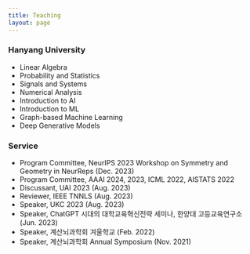 ```yaml
---
title: Teaching
layout: page
---
```


<h3>Hanyang University</h3>
<ul>
<li>Linear Algebra</li>
<li>Probability and Statistics</li>
<li>Signals and Systems</li>
<li>Numerical Analysis</li>
<li>Introduction to AI</li>
<li>Introduction to ML</li>
<li>Graph-based Machine Learning</li>
<li>Deep Generative Models</li>
</ul>

<h3>Service</h3>
<ul>
<li>Program Committee, NeurIPS 2023 Workshop on Symmetry and Geometry in NeurReps (Dec. 2023)</li>
<li>Program Committee, AAAI 2024, 2023, ICML 2022, AISTATS 2022</li>
<li>Discussant, UAI 2023 (Aug. 2023)</li>
<li>Reviewer, IEEE TNNLS (Aug. 2023)</li>
<li>Speaker, UKC 2023 (Aug. 2023)</li>
<li>Speaker, ChatGPT 시대의 대학교육혁신전략 세미나, 한양대 고등교육연구소 (Jun. 2023)</li>
<li>Speaker, 계산뇌과학회 겨울학교 (Feb. 2022)</li>
<li>Speaker, 계산뇌과학회 Annual Symposium (Nov. 2021)</li>
</ul>
